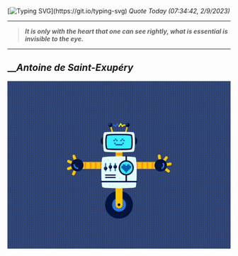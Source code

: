 [![Typing SVG](https://readme-typing-svg.herokuapp.com?font=Press+Start+2P&color=C2F784&size=35&width=900&height=100&lines=Hello+World%2C+I'm+Hung+!)](https://git.io/typing-svg) 
_Quote Today (07:34:42, 2/9/2023)_
___
>**_It is only with the heart that one can see rightly, what is essential is invisible to the eye._**
___

## __**_Antoine de Saint-Exupéry_**

![RobotDance](src/assets/images/robot-dancing-dribble.gif?style=center)
